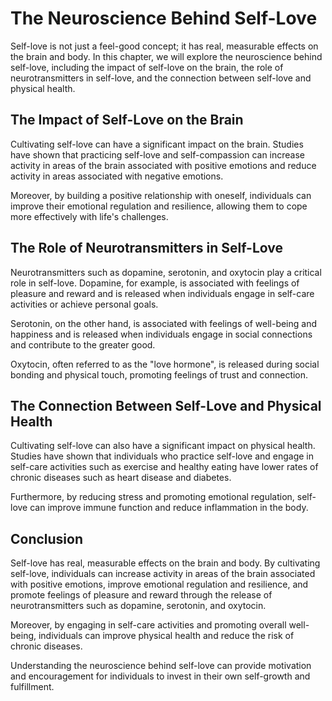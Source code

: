 # The Neuroscience Behind Self-Love

Self-love is not just a feel-good concept; it has real, measurable effects on the brain and body. In this chapter, we will explore the neuroscience behind self-love, including the impact of self-love on the brain, the role of neurotransmitters in self-love, and the connection between self-love and physical health.

The Impact of Self-Love on the Brain
------------------------------------

Cultivating self-love can have a significant impact on the brain. Studies have shown that practicing self-love and self-compassion can increase activity in areas of the brain associated with positive emotions and reduce activity in areas associated with negative emotions.

Moreover, by building a positive relationship with oneself, individuals can improve their emotional regulation and resilience, allowing them to cope more effectively with life's challenges.

The Role of Neurotransmitters in Self-Love
------------------------------------------

Neurotransmitters such as dopamine, serotonin, and oxytocin play a critical role in self-love. Dopamine, for example, is associated with feelings of pleasure and reward and is released when individuals engage in self-care activities or achieve personal goals.

Serotonin, on the other hand, is associated with feelings of well-being and happiness and is released when individuals engage in social connections and contribute to the greater good.

Oxytocin, often referred to as the "love hormone", is released during social bonding and physical touch, promoting feelings of trust and connection.

The Connection Between Self-Love and Physical Health
----------------------------------------------------

Cultivating self-love can also have a significant impact on physical health. Studies have shown that individuals who practice self-love and engage in self-care activities such as exercise and healthy eating have lower rates of chronic diseases such as heart disease and diabetes.

Furthermore, by reducing stress and promoting emotional regulation, self-love can improve immune function and reduce inflammation in the body.

Conclusion
----------

Self-love has real, measurable effects on the brain and body. By cultivating self-love, individuals can increase activity in areas of the brain associated with positive emotions, improve emotional regulation and resilience, and promote feelings of pleasure and reward through the release of neurotransmitters such as dopamine, serotonin, and oxytocin.

Moreover, by engaging in self-care activities and promoting overall well-being, individuals can improve physical health and reduce the risk of chronic diseases.

Understanding the neuroscience behind self-love can provide motivation and encouragement for individuals to invest in their own self-growth and fulfillment.
